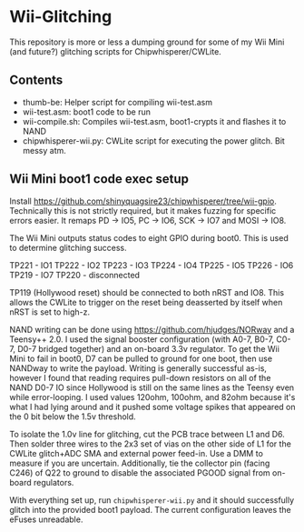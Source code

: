 # Wii-Glitching

This repository is more or less a dumping ground for some of my Wii Mini (and future?) glitching scripts for Chipwhisperer/CWLite.

## Contents

- thumb-be: Helper script for compiling wii-test.asm
- wii-test.asm: boot1 code to be run
- wii-compile.sh: Compiles wii-test.asm, boot1-crypts it and flashes it to NAND
- chipwhisperer-wii.py: CWLite script for executing the power glitch. Bit messy atm.

## Wii Mini boot1 code exec setup

Install https://github.com/shinyquagsire23/chipwhisperer/tree/wii-gpio. Technically this is not strictly required, but it makes fuzzing for specific errors easier. It remaps PD -> IO5, PC -> IO6, SCK -> IO7 and MOSI -> IO8.

The Wii Mini outputs status codes to eight GPIO during boot0. This is used to determine glitching success.

TP221 - IO1
TP222 - IO2
TP223 - IO3
TP224 - IO4
TP225 - IO5
TP226 - IO6
TP219 - IO7
TP220 - disconnected

TP119 (Hollywood reset) should be connected to both nRST and IO8. This allows the CWLite to trigger on the reset being deasserted by itself when nRST is set to high-z.

NAND writing can be done using https://github.com/hjudges/NORway and a Teensy++ 2.0. I used the signal booster configuration (with A0-7, B0-7, C0-7, D0-7 bridged together) and an on-board 3.3v regulator. To get the Wii Mini to fail in boot0, D7 can be pulled to ground for one boot, then use NANDway to write the payload. Writing is generally successful as-is, however I found that reading requires pull-down resistors on all of the NAND D0-7 IO since Hollywood is still on the same lines as the Teensy even while error-looping. I used values 120ohm, 100ohm, and 82ohm because it's what I had lying around and it pushed some voltage spikes that appeared on the 0 bit below the 1.5v threshold.

To isolate the 1.0v line for glitching, cut the PCB trace between L1 and D6. Then solder three wires to the 2x3 set of vias on the other side of L1 for the CWLite glitch+ADC SMA and external power feed-in. Use a DMM to measure if you are uncertain. Additionally, tie the collector pin (facing C246) of Q22 to ground to disable the associated PGOOD signal from on-board regulators.

With everything set up, run `chipwhisperer-wii.py` and it should successfully glitch into the provided boot1 payload. The current configuration leaves the eFuses unreadable.

